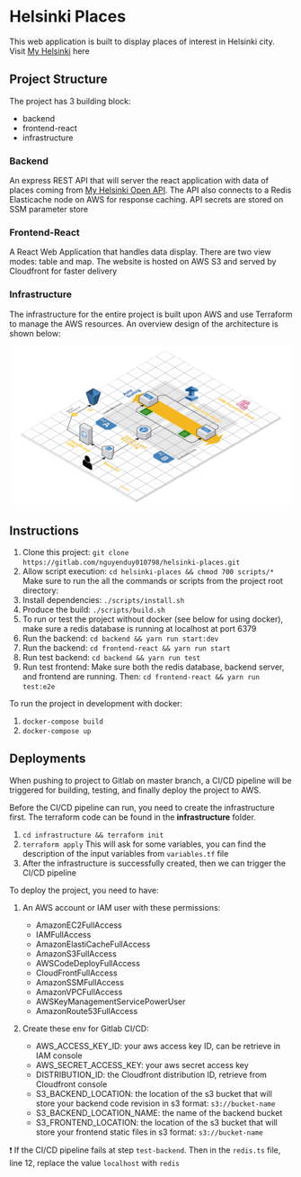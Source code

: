 # Helsinki Places

This web application is built to display places of interest in Helsinki city. Visit [My Helsinki](https://helsinki-places.mlem-mlem.net) here

## Project Structure

The project has 3 building block:

- backend
- frontend-react
- infrastructure

### Backend

An express REST API that will server the react application with data of places coming from [My Helsinki Open API](https://open-api.myhelsinki.fi/doc). The API also connects to a Redis Elasticache node on AWS for response caching. API secrets are stored on SSM parameter store

### Frontend-React

A React Web Application that handles data display. There are two view modes: table and map. The website is hosted on AWS S3 and served by Cloudfront for faster delivery

### Infrastructure

The infrastructure for the entire project is built upon AWS and use Terraform to manage the AWS resources. An overview design of the architecture is shown below:

![Diagram](AWS-Diagram.png)

## Instructions

1. Clone this project: `git clone https://gitlab.com/nguyenduy010798/helsinki-places.git`
2. Allow script execution: `cd helsinki-places && chmod 700 scripts/*`
   Make sure to run the all the commands or scripts from the project root directory:
3. Install dependencies: `./scripts/install.sh`
4. Produce the build: `./scripts/build.sh`
5. To run or test the project without docker (see below for using docker), make sure a redis database is running at localhost at port 6379
6. Run the backend: `cd backend && yarn run start:dev`
7. Run the backend: `cd frontend-react && yarn run start`
8. Run test backend: `cd backend && yarn run test`
9. Run test frontend: Make sure both the redis database, backend server, and frontend are running.
   Then: `cd frontend-react && yarn run test:e2e`

To run the project in development with docker:

1. `docker-compose build`
2. `docker-compose up`

## Deployments

When pushing to project to Gitlab on master branch, a CI/CD pipeline will be triggered for building, testing, and finally deploy the project to AWS.

Before the CI/CD pipeline can run, you need to create the infrastructure first. The terraform code can be found in the **infrastructure** folder.

1. `cd infrastructure && terraform init`
2. `terraform apply` This will ask for some variables, you can find the description of the input variables from `variables.tf` file
3. After the infrastructure is successfully created, then we can trigger the CI/CD pipeline

To deploy the project, you need to have:

1. An AWS account or IAM user with these permissions:

   - AmazonEC2FullAccess
   - IAMFullAccess
   - AmazonElastiCacheFullAccess
   - AmazonS3FullAccess
   - AWSCodeDeployFullAccess
   - CloudFrontFullAccess
   - AmazonSSMFullAccess
   - AmazonVPCFullAccess
   - AWSKeyManagementServicePowerUser
   - AmazonRoute53FullAccess

2. Create these env for Gitlab CI/CD:

   - AWS_ACCESS_KEY_ID: your aws access key ID, can be retrieve in IAM console
   - AWS_SECRET_ACCESS_KEY: your aws secret access key
   - DISTRIBUTION_ID: the Cloudfront distribution ID, retrieve from Cloudfront console
   - S3_BACKEND_LOCATION: the location of the s3 bucket that will store your backend code revision in s3 format: `s3://bucket-name`
   - S3_BACKEND_LOCATION_NAME: the name of the backend bucket
   - S3_FRONTEND_LOCATION: the location of the s3 bucket that will store your frontend static files in s3 format: `s3://bucket-name`

:exclamation: If the CI/CD pipeline fails at step `test-backend`. Then in the `redis.ts` file, line 12, replace the value `localhost` with `redis`
